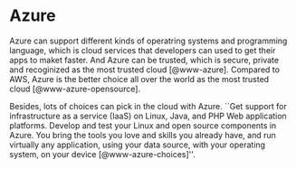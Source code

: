 Azure
=====

Azure can support different kinds of operatring systems and programming
language, which is cloud services that developers can used to get their
apps to maket faster. And Azure can be trusted, which is secure, private
and recoginized as the most trusted cloud [@www-azure]. Compared to AWS,
Azure is the better choice all over the world as the most trusted
cloud [@www-azure-opensource].

Besides, lots of choices can pick in the cloud with Azure. ``Get support
for infrastructure as a service (IaaS) on Linux, Java, and PHP Web
application platforms. Develop and test your Linux and open source
components in Azure. You bring the tools you love and skills you already
have, and run virtually any application, using your data source, with
your operating system, on your device [@www-azure-choices]''.
